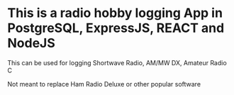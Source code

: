 # This is a radio hobby logging App in PostgreSQL, ExpressJS, REACT and NodeJS

This can be used for logging Shortwave Radio, AM/MW DX, Amateur Radio C

Not meant to replace Ham Radio Deluxe or other popular software

